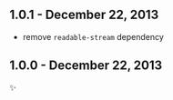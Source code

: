 1.0.1 - December 22, 2013
-------------------------
- remove `readable-stream` dependency

1.0.0 - December 22, 2013
-------------------------
:sparkles:
